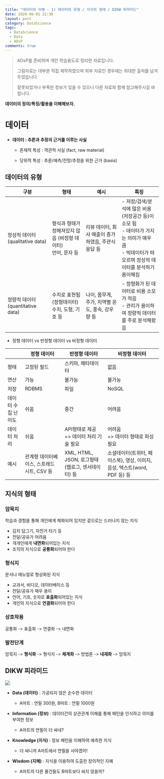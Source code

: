 ```yaml
---
title: "데이터의 이해 - 1) 데이터의 유형 / 지식의 형태 / DIKW 피라미드"
date: 2020-06-01 22:30  
layout: post
category: DataScience
tags:
  - DataScience
  - Data
  - ADsP
comments: true
---
```




> ADsP를 준비하며 개인 학습용도로 정리한 자료입니다.
>
> 그림자료는 대부분 직접 제작하였으며 외부 자료인 경우에는 최대한 출처를 남겨두었습니다.
>
> 잘못되었거나 부족한 정보가 있을 수 있으니 다른 자료와 함께 참고해주시길 바랍니다.



**데이터의 정의/특징/활용을 이해해보자.**

<!-- more -->



# 데이터 

* **데이터 : 추론과 추정의 근거를 이루는 사실**

  * 존재적 특성 : 객관적 사실 (fact, raw material)

  * 당위적 특성 : 추론/예측/전망/추정을 위한 근거 (basis)

    

## 데이터의 유형

| 구분                              | 형태                                                         | 예시                                                | 특징                                                         |
| --------------------------------- | ------------------------------------------------------------ | --------------------------------------------------- | ------------------------------------------------------------ |
| 정성적 데이터 (qualitative data)  | 형식과 형태가 정해져있지 않음 (비정형 데이터)<br />언어, 문자 등 | 리뷰 데이터, 회사 매출이 증가하였음, 주관식 응답 등 | - 저장/검색/분석에 많은 비용(저장공간 등)이 소모 됨<br />- 데이터가 가지는 의미가 매우 큼<br />- 빅데이터가 떠오르며 정성적 데이터를 분석하기 용이해짐 |
| 정량적 데이터 (quantitative data) | 수치로 표현됨 (정형데이터)<br />수치, 도형, 기호 등          | 나이, 몸무게, 주가, 지역별 온도, 풍속, 강우량 등    | - 정형화가 된 데이터로 비용 소모가 적음<br />- 관리가 용이하여 정량적 데이터를 주로 분석해왔음 |



* 정형 데이터 vs 반정형 데이터 vs 비정형 데이터 


|                    | 정형 데이터                                | 반정형 데이터                                    | 비정형 데이터                                                |
| ------------------ | ------------------------------------------ | ------------------------------------------------ | ------------------------------------------------------------ |
| 형태               | 고정된 필드                                | 스키마, 메타데이터                               | 없음                                                         |
| 연산               | 가능                                       | 불가능                                           | 불가능                                                       |
| 저장               | RDBMS                                      | 파일                                             | NoSQL                                                        |
| 데이터 수집 난이도 | 쉬움                                       | 중간                                             | 어려움                                                       |
| 데이터 처리        | 쉬움                                       | API형태로 제공 <br />=> 데이터 처리 기술 필요    | 어려움<br /> => 데이터 형태로 파싱 필요                      |
| 예시               | 관계형 데이터베이스, 스프레드 시트, CSV 등 | XML, HTML, JSON, 로그형태(웹로그, 센서데이터) 등 | 소셜데이터(트위터, 페이스북), 영상, 이미지, 음성, 텍스트(word, PDF 등) 등 |



## 지식의 형태

### 암묵지

학습과 경험을 통해 개인에게 체화되어 있지만 겉으로는 드러나지 않는 지식

* 김치 담그기, 자전거 타기 등
* 전달/공유가 어려움
* 개개인에게 **내면화**되어있는 지식
* 조직의 지식으로 **공통화**되어야 한다

### 형식지

문서나 매뉴얼로 형상화된 지식

* 교과서, 비디오, 데이터베이스 등
* 전달/공유가 매우 용이
* 언어, 기호, 숫자로 **표출화**되어있는 지식
* 개인의 지식으로 **연결화**되어야 한다

### 상호작용

공통화 -> 표출화 -> 연결화 -> 내면화

### 발전단계

암묵지 -> **형식화** -> 형식지 -> **체계화** -> 방법론 -> **내재화** -> 암묵지



## DIKW 피라미드

![](https://www.researchgate.net/publication/313020352/figure/fig4/AS:455507778510848@1485612925004/The-DIKW-pyramid-Source-Soloviev-K-2016.jpg)

* **Data (데이터)** : 가공되지 않은 순수한 데이터

  * A마트 : 연필 300원, B마트 : 연필 1000원

* **Information (정보)** : 데이터간의 상관관계 이해를 통해 패턴을 인식하고 의미를 부여한 정보

  * A마트의 연필이 더 싸네?

* **Knowledge (지식)** : 정보 패턴을 이해하여 예측한 지식

  * 더 싸니까 A마트에서 연필을 사야겠어!

* **Wisdom (지혜)** : 지식을 이용하여 도출한 창의적인 지혜

  * A마트의 다른 물건들도 B마트보다 싸지 않을까?

  